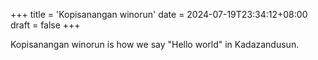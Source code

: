+++
title = 'Kopisanangan winorun'
date = 2024-07-19T23:34:12+08:00
draft = false
+++

Kopisanangan winorun is how we say "Hello world" in Kadazandusun.